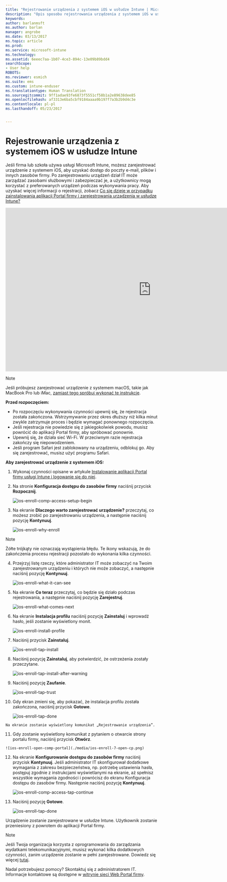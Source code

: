 ```yaml
---
title: "Rejestrowanie urządzenia z systemem iOS w usłudze Intune | Microsoft Docs"
description: "Opis sposobu rejestrowania urządzenia z systemem iOS w usłudze Intune"
keywords: 
author: barlanmsft
ms.author: barlan
manager: angrobe
ms.date: 03/13/2017
ms.topic: article
ms.prod: 
ms.service: microsoft-intune
ms.technology: 
ms.assetid: 6eeec7aa-1b07-4ce3-894c-13e09b89bdd4
searchScope:
- User help
ROBOTS: 
ms.reviewer: esmich
ms.suite: ems
ms.custom: intune-enduser
ms.translationtype: Human Translation
ms.sourcegitcommit: 9ff1adae93fe6873f5551cf58b1a2e89638dee85
ms.openlocfilehash: af3313e6ba5cbf9184aaaa9b197f7a3b2b9d4c3e
ms.contentlocale: pl-pl
ms.lasthandoff: 05/23/2017


---
```



# <a name="enroll-your-ios-device-in-intune"></a>Rejestrowanie urządzenia z systemem iOS w usłudze Intune

Jeśli firma lub szkoła używa usługi Microsoft Intune, możesz zarejestrować urządzenie z systemem iOS, aby uzyskać dostęp do poczty e-mail, plików i innych zasobów firmy. Po zarejestrowaniu urządzeń dział IT może zarządzać zasobami służbowymi i zabezpieczać je, a użytkownicy mogą korzystać z preferowanych urządzeń podczas wykonywania pracy. Aby uzyskać więcej informacji o rejestracji, zobacz [Co się dzieje w przypadku zainstalowania aplikacji Portal firmy i zarejestrowania urządzenia w usłudze Intune?](what-happens-if-you-install-the-company-portal-app-and-enroll-your-device-in-intune-ios.md)

<iframe src="https://channel9.msdn.com/Series/IntuneEnrollment/iOS-Enrollment/player" width="960" height="540" allowFullScreen frameBorder="0"></iframe>

> [!NOTE]
> Jeśli próbujesz zarejestrować urządzenie z systemem macOS, takie jak MacBook Pro lub iMac, [zamiast tego spróbuj wykonać te instrukcje](enroll-your-device-in-intune-macos.md).

**Przed rozpoczęciem:**

- Po rozpoczęciu wykonywania czynności upewnij się, że rejestracja została zakończona. Wstrzymywanie przez okres dłuższy niż kilka minut zwykle zatrzymuje proces i będzie wymagać ponownego rozpoczęcia.
- Jeśli rejestracja nie powiedzie się z jakiegokolwiek powodu, musisz powrócić do aplikacji Portal firmy, aby spróbować ponownie.
- Upewnij się, że działa sieć Wi-Fi. W przeciwnym razie rejestracja zakończy się niepowodzeniem.
- Jeśli program Safari jest zablokowany na urządzeniu, odblokuj go. Aby się zarejestrować, musisz użyć programu Safari.


**Aby zarejestrować urządzenie z systemem iOS:**

1.  Wykonaj czynności opisane w artykule [Instalowanie aplikacji Portal firmy usługi Intune i logowanie się do niej](install-and-sign-in-to-the-intune-company-portal-app-ios.md).

2. Na stronie **Konfiguracja dostępu do zasobów firmy** naciśnij przycisk **Rozpocznij**.

    ![ios-enroll-comp-access-setup-begin](./media/ios-enroll-1a-comp-access-setup.png)

3. Na ekranie **Dlaczego warto zarejestrować urządzenie?** przeczytaj, co możesz zrobić po zarejestrowaniu urządzenia, a następnie naciśnij pozycję **Kontynuuj**.

    ![ios-enroll-why-enroll](./media/ios-enroll-1b-why-enroll.png)

> [!NOTE]
> Żółte trójkąty nie oznaczają wystąpienia błędu. Te ikony wskazują, że do zakończenia procesu rejestracji pozostało do wykonania kilka czynności.

4. Przejrzyj listę rzeczy, które administrator IT może zobaczyć na Twoim zarejestrowanym urządzeniu i których nie może zobaczyć, a następnie naciśnij pozycję **Kontynuuj**.

    ![ios-enroll-what-it-can-see](./media/ios-enroll-1c-we-care-privacy.png)

5.  Na ekranie **Co teraz** przeczytaj, co będzie się działo podczas rejestrowania, a następnie naciśnij pozycję **Zarejestruj**.

     ![ios-enroll-what-comes-next](./media/ios-enroll-1d-what-comes-next.png)

6.  Na ekranie **Instalacja profilu** naciśnij pozycję **Zainstaluj** i wprowadź hasło, jeśli zostanie wyświetlony monit.

    ![ios-enroll-install-profile](./media/ios-enroll-2-mgt-profile-install.png)

7.  Naciśnij przycisk **Zainstaluj**.

    ![ios-enroll-tap-install](./media/ios-enroll-3-mgt-profile-install-2.png)    

8.  Naciśnij pozycję **Zainstaluj**, aby potwierdzić, że ostrzeżenia zostały przeczytane.

       ![ios-enroll-tap-install-after-warning](./media/ios-enroll-4-warning.png)

9.  Naciśnij pozycję **Zaufanie**.

       ![ios-enroll-tap-trust](./media/ios-enroll-5-trust.png)

10.  Gdy ekran zmieni się, aby pokazać, że instalacja profilu została zakończona, naciśnij przycisk **Gotowe**.

     ![ios-enroll-tap-done](./media/ios-enroll-6-done.png)

    Na ekranie zostanie wyświetlony komunikat „Rejestrowanie urządzenia”.

11.  Gdy zostanie wyświetlony komunikat z pytaniem o otwarcie strony portalu firmy, naciśnij przycisk **Otwórz**.

    ![ios-enroll-open-comp-portal](./media/ios-enroll-7-open-cp.png)

12. Na ekranie **Konfigurowanie dostępu do zasobów firmy** naciśnij przycisk **Kontynuuj**. Jeśli administrator IT skonfigurował dodatkowe wymagania z zakresu bezpieczeństwa, np. potrzebę ustawienia hasła, postępuj zgodnie z instrukcjami wyświetlanymi na ekranie, aż spełnisz wszystkie wymagania zgodności i powrócisz do ekranu Konfiguracja dostępu do zasobów firmy. Następnie naciśnij pozycję **Kontynuuj**.

    ![ios-enroll-comp-access-tap-continue](./media/ios-enroll-8-comp-access-setup-compliance.png)

13. Naciśnij pozycję **Gotowe**.

    ![ios-enroll-tap-done](./media/ios-enroll-9-comp-access-setup-complete.png)

Urządzenie zostanie zarejestrowane w usłudze Intune. Użytkownik zostanie przeniesiony z powrotem do aplikacji Portal firmy.

> [!Note]
> Jeśli Twoja organizacja korzysta z oprogramowania do zarządzania wydatkami telekomunikacyjnymi, musisz wykonać kilka dodatkowych czynności, zanim urządzenie zostanie w pełni zarejestrowane. Dowiedz się więcej [tutaj](enroll-your-device-with-telecom-expense-management-ios.md).

Nadal potrzebujesz pomocy? Skontaktuj się z administratorem IT. Informacje kontaktowe są dostępne w [witrynie sieci Web Portal firmy](http://portal.manage.microsoft.com).

